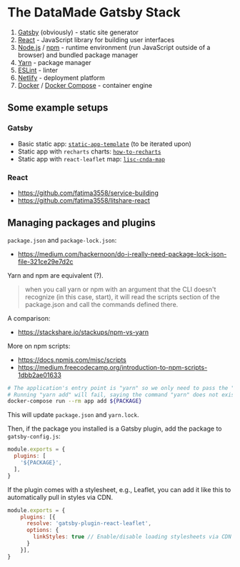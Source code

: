 # The DataMade Gatsby Stack

1. [Gatsby](https://www.gatsbyjs.org/) (obviously) - static site generator
2. [React](https://reactjs.org/) - JavaScript library for building user interfaces
3. [Node.js](https://nodejs.org/en/) / [npm](https://www.npmjs.com/) - runtime environment (run JavaScript outside of a browser) and bundled package manager
4. [Yarn](https://yarnpkg.com/) - package manager
5. [ESLint](https://eslint.org/) - linter
5. [Netlify](https://www.netlify.com/) - deployment platform
6. [Docker](https://www.docker.com/products/docker-desktop) / [Docker Compose](https://docs.docker.com/compose/) - container engine

## Some example setups

### Gatsby

- Basic static app: [`static-app-template`](https://github.com/datamade/static-app-template/) (to be iterated upon)
- Static app with `recharts` charts: [`how-to-recharts`](https://github.com/datamade/how-to-recharts/)
- Static app with `react-leaflet` map: [`lisc-cnda-map`](https://github.com/datamade/lisc-cnda-map/)

### React

- https://github.com/fatima3558/service-building
- https://github.com/fatima3558/litshare-react

## Managing packages and plugins

`package.json` and `package-lock.json`:

- https://medium.com/hackernoon/do-i-really-need-package-lock-json-file-321ce29e7d2c

Yarn and npm are equivalent (?).

> when you call yarn or npm with an argument that the CLI doesn't recognize (in this case, start), it will read the scripts section of the package.json and call the commands defined there.

A comparison:

- https://stackshare.io/stackups/npm-vs-yarn

More on npm scripts:

- https://docs.npmjs.com/misc/scripts
- https://medium.freecodecamp.org/introduction-to-npm-scripts-1dbb2ae01633

```bash
# The application's entry point is "yarn" so we only need to pass the "add" command.
# Running "yarn add" will fail, saying the command "yarn" does not exist.
docker-compose run --rm app add ${PACKAGE}
```

This will update `package.json` and `yarn.lock`.

Then, if the package you installed is a Gatsby plugin, add the package to
`gatsby-config.js`:

```javascript
module.exports = {
  plugins: [
    '${PACKAGE}',
  ],
}
```

If the plugin comes with a stylesheet, e.g., Leaflet, you can add it like this
to automatically pull in styles via CDN.

```javascript
module.exports = {
    plugins: [{
      resolve: 'gatsby-plugin-react-leaflet',
      options: {
        linkStyles: true // Enable/disable loading stylesheets via CDN
      }
    }],
}
````
